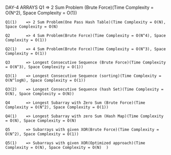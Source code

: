 DAY-4 ARRAYS
    Q1       => 2 Sum Problem (Brute Force)(Time Complexity = O(N^2), Space Complexity = O(1))

    Q1(1)    => 2 Sum Problem(One Pass Hash Table)(Time Complexity = O(N), Space Complexity = O(N)

    Q2       => 4 Sum Problem(Brute Force)(Time Complexity = O(N^4), Space Complexity = O(1))

    Q2(1)    => 4 Sum Problem(Brute Force)(Time Complexity = O(N^3), Space Complexity = O(1))

    Q3       => Longest Consecutive Sequence (Brute Force)(Time Complexity = O(N^3), Space Complexity = O(1))

    Q3(1)    => Longest Consecutive Sequence (sorting)(Time Complexity = O(N^logN), Space Complexity = O(1))

    Q3(2)    => Longest Consecutive Sequence (hash Set)(Time Complexity = O(N), Space Complexity = O(N))

    Q4       => Longest Subarray with Zero Sum (Brute Force)(Time Complexity = O(N^2), Space Complexity = O(1))

    Q4(1)    => Longest Subarray with zero Sum (Hash Map)(Time Complexity = O(N), Space Complexity = O(N)

    Q5       => Subarrays with given XOR(Brute Force)(Time Complexity = O(N^2), Space Complexity = O(1))

    Q5(1)    => Subarrays with given XOR(Optimized approach)(Time Complexity = O(N), Space Complexity = O(N)  )
